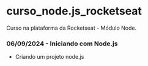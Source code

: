 # curso_node.js_rocketseat
Curso na plataforma da Rocketseat - Módulo Node.
### 06/09/2024 - Iniciando com Node.js
* Criando um projeto node.js
